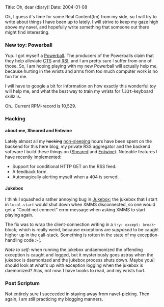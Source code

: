 Title: Oh, dear (diary)!
Date: 2004-01-08

<p>Ok, I guess it's time for some Real Content(tm) from my side, so I
will try to write about things I have been up to lately. I will strive
to keep my gaze high above my navel, and hopefully write something that
someone out there might find interesting.</p>

<h3>New toy: Powerball</h3>

<p>Yup. I got myself a <a
href='http://www.powerballs.com/'>Powerball</a>. The producers of the
Powerballs claim that they help alleviate <abbr
title='Carpal Tunnel Syndrome'>CTS</abbr> and <abbr
title='Repeated Stress Injury'>RSI</abbr>, and I am pretty sure I suffer
from one of those. So, I am hoping playing with my new Powerball will
actually help me, because hurting in the wrists and arms from too much
computer work is no fun for me.</p>

<p>I will have to google a bit for information on how exactly this
wonderful toy will help me, and what the best way to train my wrists for
<kbd>l33t</kbd>-keyboard skillz is.</p>

<p>Oh.. Current RPM-record is 10,529.</p>

<h3>Hacking</h3>

<h4>about:me, Sheared and Entwine</h4>

<p>Lately almost all my <del>hacking</del> <ins>non-sleeping</ins> hours
have been spent on the backend for this here blog, my private RSS
aggregator and the backend software I build these things on (<a
href='http://ibofobi.dk/stuff/sheared/'>Sheared</a> and <a
href='http://ibofobi.dk/stuff/entwine/'>Entwine</a>). Noteable features
I have recently implemented:</p>

<ul>
<li>Support for conditional HTTP GET on the RSS feed.</li>
<li>A feedback form.</li>
<li>Automagically alerting myself when a 404 is served.</li>
</ul>

<h4>Jukebox</h4>

<p>I think I squashed a rather annoying bug in <a
href='http://ibofobi.dk/stuff/jukebox'>Jukebox</a>; the jukebox that I
start in <code>local.start</code> would shut down when XMMS
disconnected, so one would get a <q>Could not connect</q> error message
when asking XMMS to start playing again.</p>

<p>The fix was to wrap the client-connection writing in a
<code>try: except: break</code>-block; which is really weird, because
exceptions are <em>supposed</em> to be caught higher up in the
call-stack. Something is rotten in the state of my
exception-handling code :-(.</p>

<p><em>Note to self:</em> when running the jukebox undaemonized the
offending exception is caught and logged, but it mysteriously goes
astray when the jukebox is daemonized and the jukebox process shuts
down. Maybe you/I should look at what's up with exception logging when
the jukebox is daemonized? Alas, not now. I have books to read, and my
wrists hurt.</p>

<h3>Post Scriptum</h3>

<p>Not entirely sure I succeeded in staying away from navel-picking.
Then again, I am still practicing my blogging manners.</p>